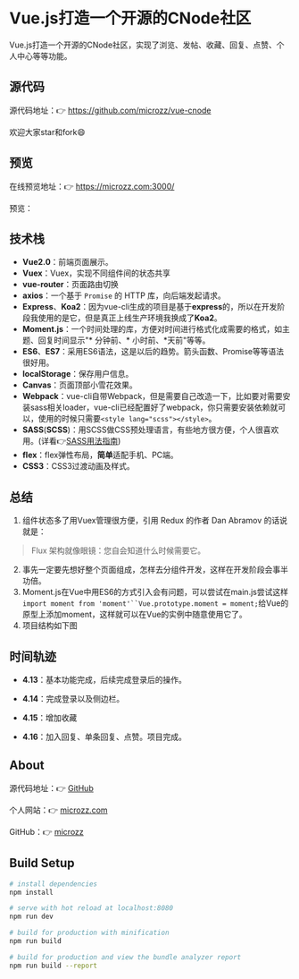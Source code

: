 # Vue.js打造一个开源的CNode社区

Vue.js打造一个开源的CNode社区，实现了浏览、发帖、收藏、回复、点赞、个人中心等等功能。

## 源代码
源代码地址：👉 https://github.com/microzz/vue-cnode 

欢迎大家star和fork😄

## 预览
在线预览地址：👉 https://microzz.com:3000/

预览：

## 技术栈* **Vue2.0**：前端页面展示。
* **Vuex**：Vuex，实现不同组件间的状态共享
* **vue-router**：页面路由切换
* **axios**：一个基于 `Promise` 的 HTTP 库，向后端发起请求。* **Express**、**Koa2**：因为vue-cli生成的项目是基于**express**的，所以在开发阶段我使用的是它，但是真正上线生产环境我换成了**Koa2**。
* **Moment.js**：一个时间处理的库，方便对时间进行格式化成需要的格式，如主题、回复时间显示"* 分钟前、* 小时前、*天前"等等。* **ES6**、**ES7**：采用ES6语法，这是以后的趋势。箭头函数、Promise等等语法很好用。
* **localStorage**：保存用户信息。
* **Canvas**：页面顶部小雪花效果。* **Webpack**：vue-cli自带Webpack，但是需要自己改造一下，比如要对需要安装sass相关loader，vue-cli已经配置好了webpack，你只需要安装依赖就可以，使用的时候只需要`<style lang="scss"></style>`。
* **SASS**(**SCSS**)：用SCSS做CSS预处理语言，有些地方很方便，个人很喜欢用。(详看👉[SASS用法指南](https://microzz.com/2017/03/18/sass/))* **flex**：flex弹性布局，**简单**适配手机、PC端。* **CSS3**：CSS3过渡动画及样式。

## 总结1. 组件状态多了用Vuex管理很方便，引用 Redux 的作者 Dan Abramov 的话说就是：
> Flux 架构就像眼镜：您自会知道什么时候需要它。2. 事先一定要先想好整个页面组成，怎样去分组件开发，这样在开发阶段会事半功倍。
3. Moment.js在Vue中用ES6的方式引入会有问题，可以尝试在main.js尝试这样`import moment from 'moment'``Vue.prototype.moment = moment;`给Vue的原型上添加moment，这样就可以在Vue的实例中随意使用它了。
4. 项目结构如下图





## 时间轨迹
* **4.13**：基本功能完成，后续完成登录后的操作。

* **4.14**：完成登录以及侧边栏。

* **4.15**：增加收藏

* **4.16**：加入回复、单条回复、点赞。项目完成。


## About源代码地址：👉 [GitHub](https://github.com/microzz/vue-cnode) 个人网站：👉 [microzz.com](https://microzz.com/) GitHub：👉 [microzz](https://github.com/microzz)

## Build Setup

``` bash
# install dependencies
npm install

# serve with hot reload at localhost:8080
npm run dev

# build for production with minification
npm run build

# build for production and view the bundle analyzer report
npm run build --report
```




